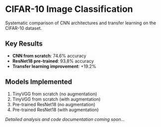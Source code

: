 # CIFAR-10 Image Classification

Systematic comparison of CNN architectures and transfer learning on the CIFAR-10 dataset.

## Key Results
- **CNN from scratch**: 74.6% accuracy
- **ResNet18 pre-trained**: 93.8% accuracy  
- **Transfer learning improvement**: +19.2%

## Models Implemented
1. TinyVGG from scratch (no augmentation)
2. TinyVGG from scratch (with augmentation)  
3. Pre-trained ResNet18 (no augmentation)
4. Pre-trained ResNet18 (with augmentation)

*Detailed analysis and code documentation coming soon...*
